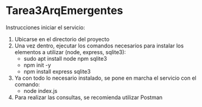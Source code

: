 # Tarea3ArqEmergentes

Instrucciones iniciar el servicio:

1) Ubicarse en el directorio del proyecto
2) Una vez dentro, ejecutar los comandos necesarios para instalar los elementos a utilizar (node, express, sqlite3):
   - sudo apt install node npm sqlite3
   - npm init -y
   - npm install express sqlite3
3) Ya con todo lo necesario instalado, se pone en marcha el servicio con el comando: 
   - node index.js
5) Para realizar las consultas, se recomienda utilizar Postman
